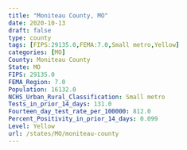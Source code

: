 ```yaml
---
title: "Moniteau County, MO"
date: 2020-10-13
draft: false
type: county
tags: [FIPS:29135.0,FEMA:7.0,Small metro,Yellow]
categories: [MO]
County: Moniteau County
State: MO
FIPS: 29135.0
FEMA_Region: 7.0
Population: 16132.0
NCHS_Urban_Rural_Classification: Small metro
Tests_in_prior_14_days: 131.0
Fourteen_day_test_rate_per_100000: 812.0
Percent_Positivity_in_prior_14_days: 0.099
Level: Yellow
url: /states/MO/moniteau-county
---
```




